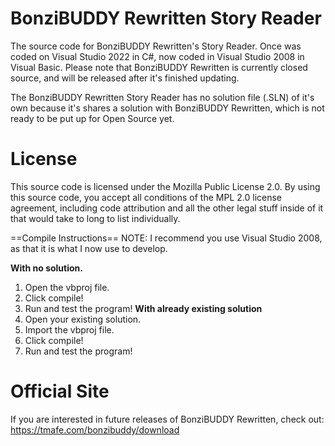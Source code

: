 # BonziBUDDY Rewritten Story Reader
The source code for BonziBUDDY Rewritten's Story Reader. Once was coded on Visual Studio 2022 in C#, now coded in Visual Studio 2008 in Visual Basic. Please note that BonziBUDDY Rewritten is currently closed source, and will be released after it's finished updating.

The BonziBUDDY Rewritten Story Reader has no solution file (.SLN) of it's own because it's shares a solution with BonziBUDDY Rewritten, which is not ready to be put up for Open Source yet. 

# License
This source code is licensed under the Mozilla Public License 2.0. By using this source code, you accept all conditions of the MPL 2.0 license agreement, including code attribution and all the other legal stuff inside of it that would take to long to list individually.

==Compile Instructions== NOTE: I recommend you use Visual Studio 2008, as that it is what I now use to develop.

**With no solution.**
1. Open the vbproj file.
2. Click compile!
3. Run and test the program!
**With already existing solution**
1. Open your existing solution.
2. Import the vbproj file.
3. Click compile!
4. Run and test the program!

# Official Site
If you are interested in future releases of BonziBUDDY Rewritten, check out: https://tmafe.com/bonzibuddy/download



